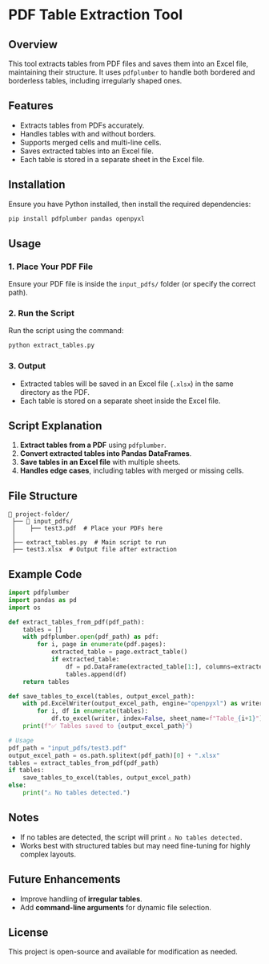 # PDF Table Extraction Tool

## Overview
This tool extracts tables from PDF files and saves them into an Excel file, maintaining their structure. It uses `pdfplumber` to handle both bordered and borderless tables, including irregularly shaped ones.

## Features
- Extracts tables from PDFs accurately.
- Handles tables with and without borders.
- Supports merged cells and multi-line cells.
- Saves extracted tables into an Excel file.
- Each table is stored in a separate sheet in the Excel file.

## Installation
Ensure you have Python installed, then install the required dependencies:
```sh
pip install pdfplumber pandas openpyxl
```

## Usage
### 1. Place Your PDF File
Ensure your PDF file is inside the `input_pdfs/` folder (or specify the correct path).

### 2. Run the Script
Run the script using the command:
```sh
python extract_tables.py
```

### 3. Output
- Extracted tables will be saved in an Excel file (`.xlsx`) in the same directory as the PDF.
- Each table is stored on a separate sheet inside the Excel file.

## Script Explanation
1. **Extract tables from a PDF** using `pdfplumber`.
2. **Convert extracted tables into Pandas DataFrames**.
3. **Save tables in an Excel file** with multiple sheets.
4. **Handles edge cases**, including tables with merged or missing cells.

## File Structure
```
📂 project-folder/
 ├── 📂 input_pdfs/
 │    ├── test3.pdf  # Place your PDFs here
 │
 ├── extract_tables.py  # Main script to run
 ├── test3.xlsx  # Output file after extraction
```

## Example Code
```python
import pdfplumber
import pandas as pd
import os

def extract_tables_from_pdf(pdf_path):
    tables = []
    with pdfplumber.open(pdf_path) as pdf:
        for i, page in enumerate(pdf.pages):
            extracted_table = page.extract_table()
            if extracted_table:
                df = pd.DataFrame(extracted_table[1:], columns=extracted_table[0])
                tables.append(df)
    return tables

def save_tables_to_excel(tables, output_excel_path):
    with pd.ExcelWriter(output_excel_path, engine="openpyxl") as writer:
        for i, df in enumerate(tables):
            df.to_excel(writer, index=False, sheet_name=f"Table_{i+1}")
    print(f"✅ Tables saved to {output_excel_path}")

# Usage
pdf_path = "input_pdfs/test3.pdf"
output_excel_path = os.path.splitext(pdf_path)[0] + ".xlsx"
tables = extract_tables_from_pdf(pdf_path)
if tables:
    save_tables_to_excel(tables, output_excel_path)
else:
    print("⚠️ No tables detected.")
```

## Notes
- If no tables are detected, the script will print `⚠️ No tables detected.`
- Works best with structured tables but may need fine-tuning for highly complex layouts.

## Future Enhancements
- Improve handling of **irregular tables**.
- Add **command-line arguments** for dynamic file selection.

## License
This project is open-source and available for modification as needed.

